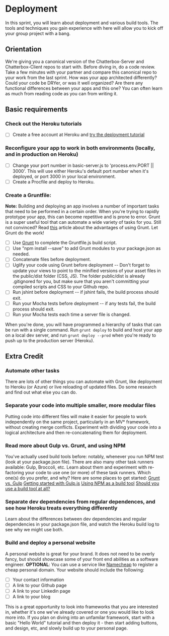 Deployment
==============

In this sprint, you will learn about deployment and various build tools. The tools and techniques you gain experience with here will allow you to kick off your group project with a bang.

## Orientation

We're giving you a canonical version of the Chatterbox-Server and Chatterbox-Client repos to start with. Before diving in, do a code review. Take a few minutes with your partner and compare this canonical repo to your work from the last sprint. How was your app architected differently? Could your code be DRYer, or was it well organized? Are there any functional differences between your apps and this one? You can often learn as much from reading code as you can from writing it.


## Basic requirements

### Check out the Heroku tutorials
 * [ ] Create a free account at Heroku and [try the deployment tutorial](https://devcenter.heroku.com/articles/getting-started-with-nodejs#introduction)

### Reconfigure your app to work in both environments (locally, and in production on Heroku)
 * [ ] Change your port number in basic-server.js to 'process.env.PORT || 3000'. This will use either Heroku's default port number when it's deployed, or port 3000 in your local environment.
 * [ ] Create a Procfile and deploy to Heroku.

### Create a Gruntfile:
**Note:** Building and deploying an app involves a number of important tasks that need to be performed in a certain order. When you're trying to rapidly prototype your app, this can become repetitive and is prone to error. Grunt is a super useful tool that can automate a wide variety of tasks for you. Still not convinced? Read [this](http://24ways.org/2013/grunt-is-not-weird-and-hard/) article about the advantages of using Grunt. Let Grunt do the work!

 * [ ] Use [Grunt](http://gruntjs.com/) to complete the Gruntfile.js build script.
 * [ ] Use "npm install --save" to add Grunt modules to your package.json as needed.
 * [ ] Concatenate files before deployment.
 * [ ] Uglify your code using Grunt before deployment -- Don't forget to update your views to point to the minified versions of your asset files in the public/dist folder (CSS, JS). The folder public/dist is already .gitignored for you, but make sure that you aren't committing your compiled scripts and CSS to your Github repo.
 * [ ] Run jshint before deployment -- if jshint fails, the build process should exit.
 * [ ] Run your Mocha tests before deployment -- if any tests fail, the build process should exit.
 * [ ] Run your Mocha tests each time a server file is changed.

When you're done, you will have programmed a hierarchy of tasks that can be run with a single command. Run `grunt deploy` to build and host your app on a local dev server, and run `grunt deploy --prod` when you're ready to push up to the production server (Heroku).

## Extra Credit

### Automate other tasks
There are lots of other things you can automate with Grunt, like deployment to Heroku (or Azure) or live reloading of updated files.  Do some research and find out what else you can do.

### Separate your code into multiple smaller, more modular files
Putting code into different files will make it easier for people to work independently on the same project, particularly in an MV* framework, without creating merge conflicts.  Experiment with dividing your code into a logical architecture and then re-concatenating them for deployment.

### Read more about Gulp vs. Grunt, and using NPM
You've actually used build tools before: notably, whenever you run NPM test (look at your package.json file).  There are also many other task runners available: Gulp, Broccoli, etc.  Learn about them and experiment with re-factoring your code to use one (or more) of these task runners.  Which one(s) do you prefer, and why?  Here are some places to get started:
[Grunt vs. Gulp](http://sixrevisions.com/web-development/grunt-vs-gulp/)
[Getting started with Gulp.js](http://www.hongkiat.com/blog/getting-started-with-gulp-js/)
[Using NPM as a build tool](http://blog.keithcirkel.co.uk/how-to-use-npm-as-a-build-tool/)
[Should you use a build tool at all?](http://blog.keithcirkel.co.uk/why-we-should-stop-using-grunt/)

### Separate dev dependencies from regular dependences, and see how Heroku treats everything differently
Learn about the differences between dev dependencies and regular dependencies in your package.json file, and watch the Heroku build log to see why we might use both.

### Build and deploy a personal website
A personal website is great for your brand. It does not need to be overly fancy, but should showcase some of your front end abilities as a software engineer. **OPTIONAL**: You can use a service like [Namecheap](http://www.namecheap.com) to register a cheap personal domain. Your website should include the following:

  * [ ] Your contact information
  * [ ] A link to your Github page
  * [ ] A link to your Linkedin page
  * [ ] A link to your blog
 
This is a great opportunity to look into frameworks that you are interested in, whether it's one we've already covered or one you would like to look more into. If you plan on diving into an unfamilar framework, start with a basic "Hello World" tutorial and then deploy it - then start adding buttons, and design, etc, and slowly build up to your personal page. 

